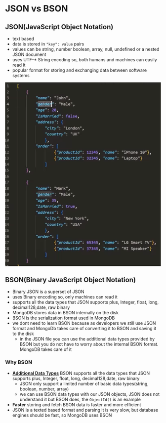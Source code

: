 # JSON vs BSON

## JSON(JavaScript Object Notation)
- text based
- data is stored in `"key": value` pairs
- values can be string, number boolean, array, null, undefined or a nested JSON document
- uses UTF-* String encoding so, both humans and machines can easily read it
- popular format for storing and exchanging data between software systems

![JSON](../images/JSON.png) 

## BSON(Binary JavaScript Object Notation)
- Binary JSON is a superset of JSON
- uses Binary encoding so, only machines can read it
- supports all the data types that JSON supports plus, Integer, float, long, decimal128,date, raw binary
- MongoDB stores data in BSON internally on the disk
- BSON is the serialization format used in MongoDB
- we dont need to learn BSON because as developers we still use JSON format and MongoDb takes care of converting it to BSON and saving it to the disk
    - in the JSON file you can use the additional data types provided by BSON but you do not have to worry about the internal BSON format. MongoDB takes care of it

### Why BSON
- **[Additional Data Types](./DataTypes/README.md)** BSON supports all the data types that JSON supports plus, Integer, float, long, decimal128,date, raw binary
	- JSON only support a limited number of basic data types(string, boolean, number, array)
	- we can use BSON data types with our JSON objects, JSON does not understand it but BSON does, the `ObjectId()` is an example
- **Faster** storing and fetch BSON data is faster and more efficient
- JSON is a texted based format and parsing it is very slow, but database engines should be fast, so MongoDB uses BSON

